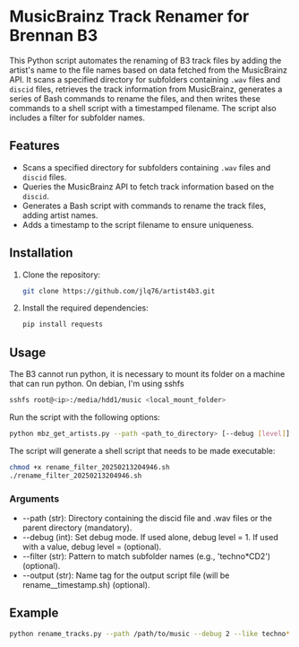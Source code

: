 # MusicBrainz Track Renamer for Brennan B3

This Python script automates the renaming of B3 track files by adding the artist's name to the file names based on data fetched from the MusicBrainz API. 
It scans a specified directory for subfolders containing `.wav` files and `discid` files, retrieves the track information from MusicBrainz, 
generates a series of Bash commands to rename the files, and then writes these commands to a shell script with a timestamped filename. 
The script also includes a filter for subfolder names.

## Features
- Scans a specified directory for subfolders containing `.wav` files and `discid` files.
- Queries the MusicBrainz API to fetch track information based on the `discid`.
- Generates a Bash script with commands to rename the track files, adding artist names.
- Adds a timestamp to the script filename to ensure uniqueness.

## Installation
1. Clone the repository:
   ```sh
   git clone https://github.com/jlq76/artist4b3.git
   
2. Install the required dependencies:
   ```sh
   pip install requests

## Usage
The B3 cannot run python, it is necessary to mount its folder on a machine that can run python.
On debian, I'm using sshfs
```sh
sshfs root@<ip>:/media/hdd1/music <local_mount_folder>
```
Run the script with the following options:
```sh
python mbz_get_artists.py --path <path_to_directory> [--debug [level]] [--filter <pattern>] [--output <output_name>]
```

The script will generate a shell script that needs to be made executable:
```sh
chmod +x rename_filter_20250213204946.sh
./rename_filter_20250213204946.sh
```

### Arguments
  * --path (str): Directory containing the discid file and .wav files or the parent directory (mandatory).
  * --debug (int): Set debug mode. If used alone, debug level = 1. If used with a value, debug level = <value> (optional).
  * --filter (str): Pattern to match subfolder names (e.g., 'techno*CD2') (optional).
  * --output (str): Name tag for the output script file (will be rename_<output>_timestamp.sh) (optional).

## Example
```sh
python rename_tracks.py --path /path/to/music --debug 2 --like techno* --output my_script
```

